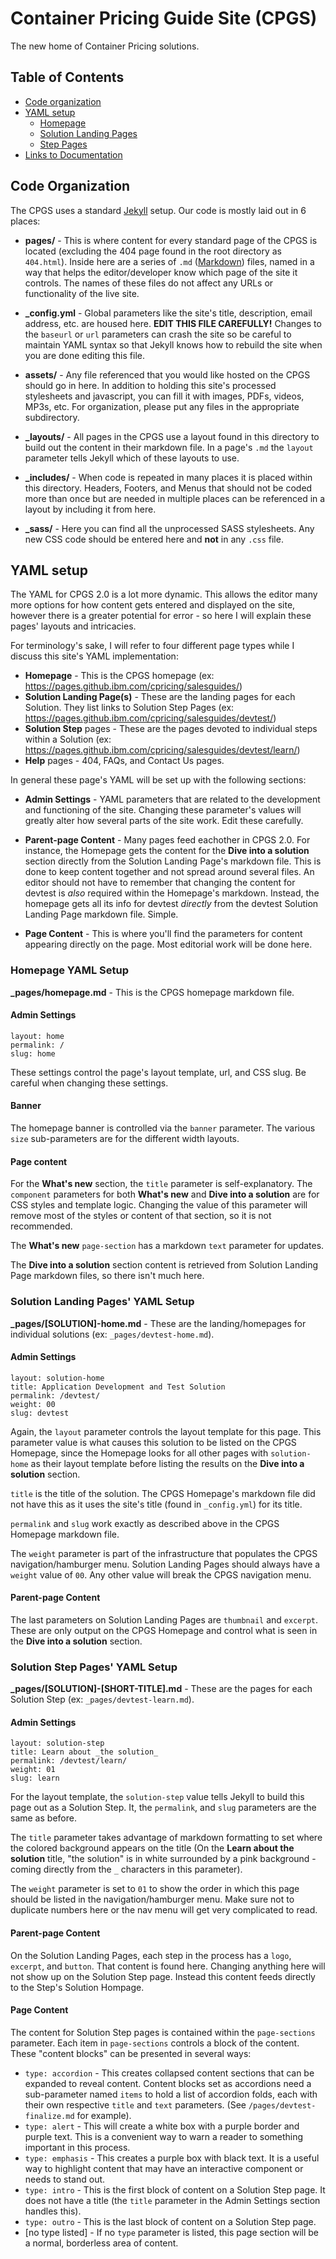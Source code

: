 # Container Pricing Guide Site (CPGS)
The new home of Container Pricing solutions.

## Table of Contents
* [Code organization](#code-org)
* [YAML setup](#yaml-setup)
    * [Homepage](#yaml-homepage)
    * [Solution Landing Pages](#yaml-solution-landing)
    * [Step Pages](#yaml-step-pages)
* [Links to Documentation](#docs)

<a name="code-org"></a>
## Code Organization
The CPGS uses a standard [Jekyll](https://jekyllrb.com) setup. Our code is mostly laid out in 6 places:
* __pages/__ - This is where content for every standard page of the CPGS is located (excluding the 404 page found in the root directory as `404.html`). Inside here are a series of `.md` ([Markdown](https://github.com/adam-p/markdown-here/wiki/Markdown-Cheatsheet)) files, named in a way that helps the editor/developer know which page of the site it controls. The names of these files do not affect any URLs or functionality of the live site.

* __\_config.yml__ - Global parameters like the site's title, description, email address, etc. are housed here. __EDIT THIS FILE CAREFULLY!__ Changes to the `baseurl` or `url` parameters can crash the site so be careful to maintain YAML syntax so that Jekyll knows how to rebuild the site when you are done editing this file.

* __assets/__ - Any file referenced that you would like hosted on the CPGS should go in here. In addition to holding this site's processed stylesheets and javascript, you can fill it with images, PDFs, videos, MP3s, etc. For organization, please put any files in the appropriate subdirectory.

* __\_layouts/__ - All pages in the CPGS use a layout found in this directory to build out the content in their markdown file. In a page's `.md` the `layout` parameter tells Jekyll which of these layouts to use.

* __\_includes/__ - When code is repeated in many places it is placed within this directory. Headers, Footers, and Menus that should not be coded more than once but are needed in multiple places can be referenced in a layout by including it from here.

* __\_sass/__ - Here you can find all the unprocessed SASS stylesheets. Any new CSS code should be entered here and __not__ in any `.css` file. 


<a name="yaml-setup"></a>
## YAML setup
The YAML for CPGS 2.0 is a lot more dynamic. This allows the editor many more options for how content gets entered and displayed on the site, however there is a greater potential for error - so here I will explain these pages' layouts and intricacies.

For terminology's sake, I will refer to four different page types while I discuss this site's YAML implementation:
* __Homepage__ - This is the CPGS homepage (ex: https://pages.github.ibm.com/cpricing/salesguides/)
* __Solution Landing Page(s)__ - These are the landing pages for each Solution. They list links to Solution Step Pages (ex: https://pages.github.ibm.com/cpricing/salesguides/devtest/)
* __Solution Step__ pages - These are the pages devoted to individual steps within a Solution (ex: https://pages.github.ibm.com/cpricing/salesguides/devtest/learn/)
* __Help__ pages - 404, FAQs, and Contact Us pages.

In general these page's YAML will be set up with the following sections:
* __Admin Settings__ - YAML parameters that are related to the development and functioning of the site. Changing these parameter's values will greatly alter how several parts of the site work. Edit these carefully.

* __Parent-page Content__ - Many pages feed eachother in CPGS 2.0. For instance, the Homepage gets the content for the __Dive into a solution__ section directly from the Solution Landing Page's markdown file. This is done to keep content together and not spread around several files. An editor should not have to remember that changing the content for devtest is _also_ required within the Homepage's markdown. Instead, the homepage gets all its info for devtest _directly_ from the devtest Solution Landing Page markdown file. Simple.

* __Page Content__ - This is where you'll find the parameters for content appearing directly on the page. Most editorial work will be done here.

<a name="yaml-homepage"></a>
### Homepage YAML Setup
__\_pages/homepage.md__ - This is the CPGS homepage markdown file.

#### Admin Settings
```
layout: home
permalink: /
slug: home
```
These settings control the page's layout template, url, and CSS slug. Be careful when changing these settings.

#### Banner
The homepage banner is controlled via the `banner` parameter. The various `size` sub-parameters are for the different width layouts.

#### Page content

For the __What's new__ section, the `title` parameter is self-explanatory. The `component` parameters for both __What's new__ and __Dive into a solution__ are for CSS styles and template logic. Changing the value of this parameter will remove most of the styles or content of that section, so it is not recommended.

The __What's new__ `page-section` has a markdown `text` parameter for updates.

The __Dive into a solution__ section content is retrieved from Solution Landing Page markdown files, so there isn't much here.

<a name="yaml-solution-landing"></a>
### Solution Landing Pages' YAML Setup
__\_pages/[SOLUTION]-home.md__ - These are the landing/homepages for individual solutions (ex: `_pages/devtest-home.md`).

#### Admin Settings
```
layout: solution-home
title: Application Development and Test Solution
permalink: /devtest/
weight: 00
slug: devtest
```
Again, the `layout` parameter controls the layout template for this page. This parameter value is what causes this solution to be listed on the CPGS Homepage, since the Homepage looks for all other pages with `solution-home` as their layout template before listing the results on the __Dive into a solution__ section.

`title` is the title of the solution. The CPGS Homepage's markdown file did not have this as it uses the site's title (found in `_config.yml`) for its title.

`permalink` and `slug` work exactly as described above in the CPGS Homepage markdown file.

The `weight` parameter is part of the infrastructure that populates the CPGS navigation/hamburger menu. Solution Landing Pages should always have a `weight` value of `00`. Any other value will break the CPGS navigation menu.

#### Parent-page Content
The last parameters on Solution Landing Pages are `thumbnail` and `excerpt`. These are only output on the CPGS Homepage and control what is seen in the __Dive into a solution__ section.

<a name="yaml-step-pages"></a>
### Solution Step Pages' YAML Setup
__\_pages/[SOLUTION]-[SHORT-TITLE].md__ - These are the pages for each Solution Step (ex: `_pages/devtest-learn.md`).

#### Admin Settings
```
layout: solution-step
title: Learn about _the solution_
permalink: /devtest/learn/
weight: 01
slug: learn
```
For the layout template, the `solution-step` value tells Jekyll to build this page out as a Solution Step. It, the `permalink`, and `slug` parameters are the same as before.

The `title` parameter takes advantage of markdown formatting to set where the colored background appears on the title (On the __Learn about the solution__ title, "the solution" is in white surrounded by a pink background - coming directly from the `_` characters in this parameter).

The `weight` parameter is set to `01` to show the order in which this page should be listed in the navigation/hamburger menu. Make sure not to duplicate numbers here or the nav menu will get very complicated to read.

#### Parent-page Content
On the Solution Landing Pages, each step in the process has a `logo`, `excerpt`, and `button`. That content is found here. Changing anything here will not show up on the Solution Step page. Instead this content feeds directly to the Step's Solution Hompage.

#### Page Content
The content for Solution Step pages is contained within the `page-sections` parameter. Each item in `page-sections` controls a block of the content. These "content blocks" can be presented in several ways:
* `type: accordion` - This creates collapsed content sections that can be expanded to reveal content. Content blocks set as accordions need a sub-parameter named `items` to hold a list of accordion folds, each with their own respective `title` and `text` parameters. (See `/pages/devtest-finalize.md` for example).
* `type: alert` - This will create a white box with a purple border and purple text. This is a convenient way to warn a reader to something important in this process.
* `type: emphasis` - This creates a purple box with black text. It is a useful way to highlight content that may have an interactive component or needs to stand out.
* `type: intro` - This is the first block of content on a Solution Step page. It does not have a title (the `title` parameter in the Admin Settings section handles this). 
* `type: outro` - This is the last block of content on a Solution Step page.
* [no type listed] - If no `type` parameter is listed, this page section will be a normal, borderless area of content.
